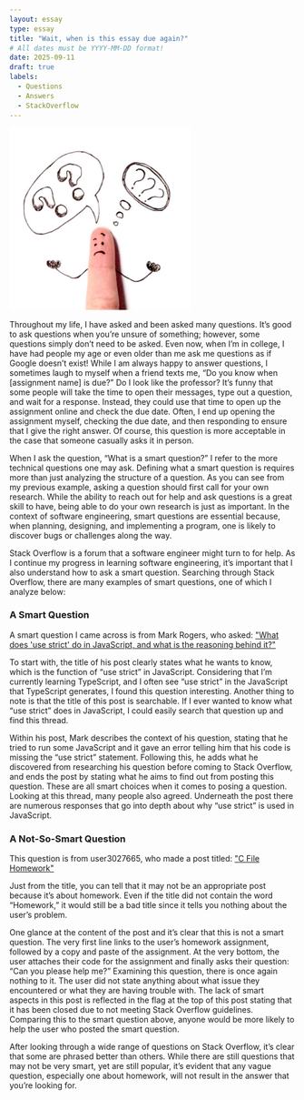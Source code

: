 ```yaml
---
layout: essay
type: essay
title: "Wait, when is this essay due again?"
# All dates must be YYYY-MM-DD format!
date: 2025-09-11
draft: true
labels:
  - Questions
  - Answers
  - StackOverflow
---
```


<img width="320px" class="rounded float-end ps-4" src="../img/smartquestion/question.jpg">

Throughout my life, I have asked and been asked many questions. It’s good to ask questions when you’re unsure of something; however, some questions simply don’t need to be asked. Even now, when I’m in college, I have had people my age or even older than me ask me questions as if Google doesn’t exist! While I am always happy to answer questions, I sometimes laugh to myself when a friend texts me, “Do you know when [assignment name] is due?” Do I look like the professor? It’s funny that some people will take the time to open their messages, type out a question, and wait for a response. Instead, they could use that time to open up the assignment online and check the due date. Often, I end up opening the assignment myself, checking the due date, and then responding to ensure that I give the right answer. Of course, this question is more acceptable in the case that someone casually asks it in person. 

When I ask the question, “What is a smart question?” I refer to the more technical questions one may ask. Defining what a smart question is requires more than just analyzing the structure of a question. As you can see from my previous example, asking a question should first call for your own research. While the ability to reach out for help and ask questions is a great skill to have, being able to do your own research is just as important. In the context of software engineering, smart questions are essential because, when planning, designing, and implementing a program, one is likely to discover bugs or challenges along the way. 

Stack Overflow is a forum that a software engineer might turn to for help. As I continue my progress in learning software engineering, it’s important that I also understand how to ask a smart question. Searching through Stack Overflow, there are many examples of smart questions, one of which I analyze below:

### A Smart Question
A smart question I came across is from Mark Rogers, who asked: ["What does 'use strict' do in JavaScript, and what is the reasoning behind it?"](https://stackoverflow.com/questions/1335851/what-does-use-strict-do-in-javascript-and-what-is-the-reasoning-behind-it)

To start with, the title of his post clearly states what he wants to know, which is the function of “use strict” in JavaScript. Considering that I’m currently learning TypeScript, and I often see “use strict” in the JavaScript that TypeScript generates, I found this question interesting. Another thing to note is that the title of this post is searchable. If I ever wanted to know what “use strict” does in JavaScript, I could easily search that question up and find this thread. 

Within his post, Mark describes the context of his question, stating that he tried to run some JavaScript and it gave an error telling him that his code is missing the “use strict” statement. Following this, he adds what he discovered from researching his question before coming to Stack Overflow, and ends the post by stating what he aims to find out from posting this question. These are all smart choices when it comes to posing a question. Looking at this thread, many people also agreed. Underneath the post there are numerous responses that go into depth about why “use strict” is used in JavaScript.

### A Not-So-Smart Question
This question is from user3027665, who made a post titled: ["C File Homework"](https://stackoverflow.com/questions/20574925/c-file-homework)

Just from the title, you can tell that it may not be an appropriate post because it’s about homework. Even if the title did not contain the word “Homework,” it would still be a bad title since it tells you nothing about the user’s problem. 

One glance at the content of the post and it’s clear that this is not a smart question. The very first line links to the user’s homework assignment, followed by a copy and paste of the assignment. At the very bottom, the user attaches their code for the assignment and finally asks their question: “Can you please help me?” Examining this question, there is once again nothing to it. The user did not state anything about what issue they encountered or what they are having trouble with. The lack of smart aspects in this post is reflected in the flag at the top of this post stating that it has been closed due to not meeting Stack Overflow guidelines. Comparing this to the smart question above, anyone would be more likely to help the user who posted the smart question.

After looking through a wide range of questions on Stack Overflow, it’s clear that some are phrased better than others. While there are still questions that may not be very smart, yet are still popular, it’s evident that any vague question, especially one about homework, will not result in the answer that you’re looking for.